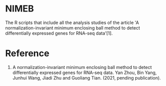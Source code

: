 # NIMEB
The R scripts that include all the analysis studies of the article 'A normalization-invariant minimum enclosing ball method to detect differentially expressed genes for RNA-seq data'[1]. 

# Reference
1. A normalization-invariant minimum enclosing ball method to detect differentially expressed genes for RNA-seq data. Yan Zhou, Bin Yang, Junhui Wang, Jiadi Zhu and Guoliang Tian.
(2021, pending publication).
